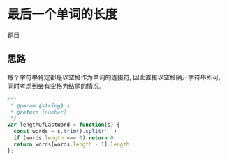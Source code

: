 # 最后一个单词的长度

[题目](https://leetcode-cn.com/problems/length-of-last-word/)

## 思路

每个字符串肯定都是以空格作为单词的连接符, 因此直接以空格隔开字符串即可, 同时考虑到会有空格为结尾的情况.

```javascript
/**
 * @param {string} s
 * @return {number}
 */
var lengthOfLastWord = function(s) {
  const words = s.trim().split(' ')
  if (words.length === 0) return 0
  return words[words.length - 1].length
};
```